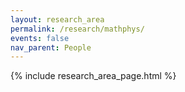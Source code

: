 ```yaml
---
layout: research_area
permalink: /research/mathphys/
events: false
nav_parent: People
---
```


{% include research_area_page.html %}
